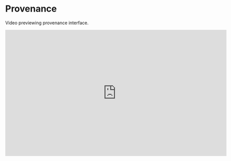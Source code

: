 # Provenance

Video previewing provenance interface.

<iframe width="700" height="400" src="https://www.youtube.com/embed/8dm7C-auIdY" frameborder="0" allowfullscreen></frame>

## S-ProvFlow
The provenance system incorporated in C3S-Magic is based on the <strong>S-ProvFlow</strong> framework. 
S-ProvFlow combines a set of components in support of Reproducibility as a Service (RaaS). It includes a NoSQL document-store (MongoDB) for the storage of the provenance and lineage metadata, a service layer in the form of a Web API and a suite of interactive provenance access tools. Data lineage information, stored and accessible through the RaaS layer, can be used at any stage of the cycle. During the usage of experimenting tools and analysis software, for the iterative and preliminary validation, until the production of outreach and summarisation reports. The data-model specialises the W3C-PROV recommendation for data-intensive application (S-PROV). 

### Monitoring and Validation Visualiser (MVV)
The S-ProvFlow system offers a visual tool (Monitoring and Validation Visualiser- MVV) that allows different sorts of operations through the interactive access and manipulation of the provenance information. These include monitoring of the progress of the execution with runtime indication on the production of data and the occurrence of errors, dependency navigation, data discovery, data preview, download and selective staging.

### The Bulk Dependencies Visualiser (BDV)
The BVD produces comprehensive views for a single execution of a scientific data-intensive task or involving many runs and users. It exploits an approach to visual-analytics of the information captured that combines radial diagrams, selective grouping and Edge Bundles technique. Views of the provenance repository are generated interactively for multiple levels of granularity and for different kinds of expertise and roles. It offers facilities to tune and organise the views. We consider two classes of usage, respectively addressing details of a single computational tasks or the interaction between more tasks and users, according to specific data properties.

The system can be deployed using docker technology. Current development branch with full dockerisation available at:
https://github.com/andrejsim/s-provenance/


<img src="/contents/images/sprov-gui-overview.png" width="700px">
